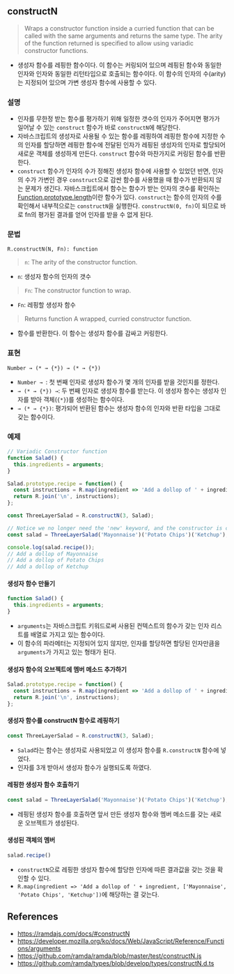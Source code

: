## constructN

> Wraps a constructor function inside a curried function that can be called with the same arguments and returns the same type. The arity of the function returned is specified to allow using variadic constructor functions.
- 생성자 함수를 레핑한 함수이다. 이 함수는 커링되어 있으며 레핑된 함수와 동일한 인자와 인자와 동일한 리턴타입으로 호출되는 함수이다. 이 함수의 인자의 수(arity)는 지정되어 있으며 가변 생성자 함수에 사용할 수 있다.

### 설명

- 인자를 무한정 받는 함수를 평가하기 위해 일정한 갯수의 인자가 주어지면 평가가 일어날 수 있는 `construct` 함수가 바로 `constructN`에 해당한다.
- 자바스크립트의 생성자로 사용될 수 있는 함수를 레핑하여 레핑한 함수에 지정한 수의 인자를 할당하면 레핑한 함수에 전달된 인자가 레핑된 생성자의 인자로 할당되어 새로운 객체를 생성하게 만든다. `construct` 함수와 마찬가지로 커링된 함수를 반환한다.
- `construct` 함수가 인자의 수가 정해진 생성자 함수에 사용할 수 있었던 반면, 인자의 수가 가변인 경우 `construct`으로 감싼 함수를 사용했을 때 함수가 반환되지 않는 문제가 생긴다. 자바스크립트에서 함수는 함수가 받는 인자의 갯수를 확인하는 [Function.prototype.length](https://developer.mozilla.org/ko/docs/Web/JavaScript/Reference/Global_Objects/Function/length)이란 함수가 있다. `construct`는 함수의 인자의 수를 확인해서 내부적으로는 `constructN`을 실행한다. `constructN(0, fn)`이 되므로 바로 fn의 평가된 결과를 얻어 인자를 받을 수 없게 된다.

### 문법

```
R.constructN(N, Fn): function
```

> `n`: The arity of the constructor function.
- `n`: 생성자 함수의 인자의 갯수
> `Fn`: The constructor function to wrap.
- `Fn`: 레핑할 생성자 함수
> Returns function A wrapped, curried constructor function.
- 함수를 반환한다. 이 함수는 생성자 함수를 감싸고 커링한다.

### 표현

```
Number → (* → {*}) → (* → {*})
```

- `Number → `: 첫 번째 인자로 생성자 함수가 몇 개의 인자를 받을 것인지를 정한다.
- `→ (* → {*}) →`: 두 번째 인자로 생성자 함수를 받는다. 이 생성자 함수는 생성자 인자를 받아 객체(`{*}`)를 생성하는 함수이다.
- `→ (* → {*})`: 평가되어 반환된 함수는 생성자 함수의 인자와 반환 타입을 그대로 갖는 함수이다.

### 예제

```js
// Variadic Constructor function
function Salad() {
  this.ingredients = arguments;
}

Salad.prototype.recipe = function() {
  const instructions = R.map(ingredient => 'Add a dollop of ' + ingredient, this.ingredients);
  return R.join('\n', instructions);
};

const ThreeLayerSalad = R.constructN(3, Salad);

// Notice we no longer need the 'new' keyword, and the constructor is curried for 3 arguments.
const salad = ThreeLayerSalad('Mayonnaise')('Potato Chips')('Ketchup');

console.log(salad.recipe());
// Add a dollop of Mayonnaise
// Add a dollop of Potato Chips
// Add a dollop of Ketchup
```

#### 생성자 함수 만들기

```js
function Salad() {
  this.ingredients = arguments;
}
```
- `arguments`는 자바스크립트 키워드로써 사용된 컨텍스트의 함수가 갖는 인자 리스트를 배열로 가지고 있는 함수이다.
- 이 함수의 파라메터는 지정되어 있지 않지만, 인자를 할당하면 할당된 인자만큼을 `arguments`가 가지고 있는 형태가 된다.

#### 생성자 함수의 오브젝트에 멤버 메소드 추가하기

```js
Salad.prototype.recipe = function() {
  const instructions = R.map(ingredient => 'Add a dollop of ' + ingredient, this.ingredients);
  return R.join('\n', instructions);
};
```

#### 생성자 함수를 constructN 함수로 레핑하기

```js
const ThreeLayerSalad = R.constructN(3, Salad);
```
- `Salad`라는 함수는 생성자로 사용되었고 이 생성자 함수를 `R.constructN` 함수에 넣었다.
- 인자를 3개 받아서 생성자 함수가 실행되도록 하였다.

#### 레핑한 생성자 함수 호출하기

```js
const salad = ThreeLayerSalad('Mayonnaise')('Potato Chips')('Ketchup');
```
- 레핑된 생성자 함수를 호출하면 앞서 만든 생성자 함수와 멤버 메소드를 갖는 새로운 오브젝트가 생성된다.

#### 생성된 객체의 멤버

```js
salad.recipe()
```
- `constructN`으로 레핑한 생성자 함수에 할당한 인자에 따른 결과값을 갖는 것을 확인할 수 있다.
- `R.map(ingredient => 'Add a dollop of ' + ingredient, ['Mayonnaise', 'Potato Chips', 'Ketchup'])`에 해당하는 결 갖는다.

## References
- https://ramdajs.com/docs/#constructN
- https://developer.mozilla.org/ko/docs/Web/JavaScript/Reference/Functions/arguments
- https://github.com/ramda/ramda/blob/master/test/constructN.js
- https://github.com/ramda/types/blob/develop/types/constructN.d.ts
